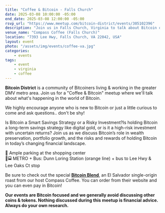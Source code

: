 ```yaml
---
title: "Coffee & Bitcoin - Falls Church"
date: 2025-03-08 10:00:00 -05:00
end_date: 2025-03-08 12:00:00 -05:00
rsvp_url: "https://www.meetup.com/bitcoin-district/events/305102396"
description: "Join us in Falls Church, Virginia to talk about Bitcoin over coffee!"
venue_name: "Compass Coffee (Falls Church)"
location: "7393 Lee Hwy, Falls Church, VA 22042, USA"
layout: event
photo: "/assets/img/events/coffee-va.jpg"
categories:
    - events
tags:
    - event
    - virginia
    - coffee
---
```


**Bitcoin District** is a community of Bitcoiners living & working in the greater DMV metro area. Join us for a "Coffee & Bitcoin" meetup where we'll talk about what's happening in the world of Bitcoin.

We highly encourage anyone who is new to Bitcoin or just a little curious to come and ask questions.. don't be shy!

Is Bitcoin a Smart Savings Strategy or a Risky Investment?Is holding Bitcoin a long-term savings strategy like digital gold, or is it a high-risk investment with uncertain returns? Join us as we discuss Bitcoin’s role in wealth preservation, portfolio growth, and the risks and rewards of holding Bitcoin in today’s changing financial landscape.

🚗 Ample parking at the shopping center<br />
🚆🚍 METRO + Bus: Dunn Loring Station (orange line) + bus to Lee Hwy & Lee Oaks Ct stop

Be sure to check out the special **<a href="https://www.compasscoffee.com/products/bitcoin-blend">Bitcoin Blend</a>**, an El Salvador single-origin roast from our host Compass Coffee. You can order from their website and you can even pay in Bitcoin!

**Our events are Bitcoin focused and we generally avoid discussing other coins & tokens. Nothing discussed during this meetup is financial advice. Always do your own research.**